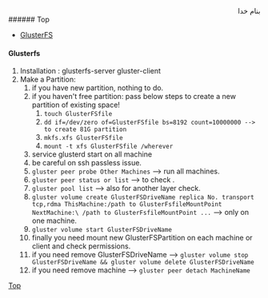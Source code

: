 <div dir="rtl">بنام خدا</div>
###### Top

- [GlusterFS](#glusterfs)



#### Glusterfs
1. Installation : glusterfs-server gluster-client
2. Make a Partition:
	1. if you have new partition, nothing to do.
	2. if you haven't free partition: pass below steps to create a new partition of existing space!
		1. `touch GlusterFSfile`
		2. `dd if=/dev/zero of=GlusterFSfile bs=8192 count=10000000 --> to create 81G partition`
		3. `mkfs.xfs GlusterFSfile`
		4. `mount -t xfs GlusterFSfile /wherever`
	3. service glusterd start on all machine
	4. be careful on ssh passless issue.
	5. `gluster peer probe Other Machines` --> run all machines.
	6. `gluster peer status or list` --> to check .
	7. `gluster pool list` --> also for another layer check.
	8. `gluster volume create GlusterFSDriveName replica No. transport tcp,rdma ThisMachine:/path to GlusterFsfileMountPoint NextMachine:\
	/path to GlusterFsfileMountPoint ...` --> only on one machine.
	9. `gluster volume start GlusterFSDriveName`
	10. finally you need mount new GlusterFSPartition on each machine or client and check permissions.
	11. if you need remove GlusterFSDriveName --> `gluster volume stop GlusterFSDriveName && gluster volume delete GlusterFSDriveName`
	12. if you need remove machine --> `gluster peer detach MachineName`
	


[Top](#top)
